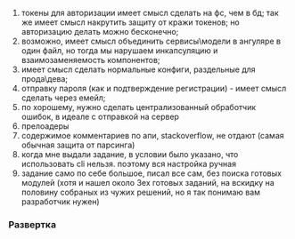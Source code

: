 1) токены для авторизации имеет смысл сделать на фс, чем в бд; так же имеет смысл накрутить защиту от кражи токенов; но авторизацию делать можно бесконечно;
2) возможно, имеет смысл объединить сервисы\модели в ангуляре в один файл, но тогда мы нарушаем инкапсуляцию и взаимозаменяемость компонентов;
3) имеет смысл сделать нормальные конфиги, раздельные для прода\дева;
4) отправку пароля (как и подтверждение регистрации) - имеет смысл сделать через емейл;
5) по хорошему, нужно сделать централизованный обработчик ошибок, в идеале с отправкой на сервер
6) прелоадеры
7) содержимое комментариев по апи, stackoverflow, не отдают (самая обычная защита от парсинга)
8) когда мне выдали задание, в условии было указано, что использовать cli нельзя. поэтому вся настройка ручная
9) задание само по себе большое, писал все сам, без поиска готовых модулей (хотя и нашел около 3ех готовых заданий, на вскидку на половину собраных из чужих решений, но я так понимаю вам разработчик нужен)

### Развертка 

```

```
